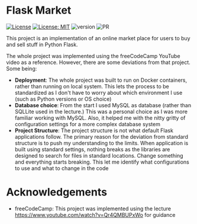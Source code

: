# Flask Market
[![License](https://img.shields.io/badge/License-Apache%202.0-blue.svg)](docs/license_apache_v2) [![License: MIT](https://img.shields.io/badge/License-MIT-blue.svg)](docs/license_mit) ![version](https://img.shields.io/badge/version-5.0.2-orange) ![PR](https://img.shields.io/badge/PRs-Welcome-green)

This project is an implementation of an online market place for users to buy and sell stuff in Python Flask.

The whole project was implemented using the freeCodeCamp YouTube video as a reference. However, there are some deviations from that project. Some being:
- **Deployment**: The whole project was built to run on Docker containers, rather than running on local system. This lets the process to be standardized as I don't have to worry about which environment I use (such as Python versions or OS choice)
- **Database choice**: From the start I used MySQL as database (rather than SQLLite used in the lecture.) This was a personal choice as I was more familiar working with MySQL. Also, it helped me with the nitty gritty of configuration settings for a more complex database system 
- **Project Structure**: The project structure is not what default Flask applications follow. The primary reason for the deviation from standard structure is to push my understanding to the limits. When application is built using standard settings, nothing breaks as the libraries are designed to search for files in standard locations. Change something and everything starts breaking. This let me identify what configurations to use and what to change in the code

# Acknowledgements
- freeCodeCamp: This project was implemented using the lecture https://www.youtube.com/watch?v=Qr4QMBUPxWo for guidance